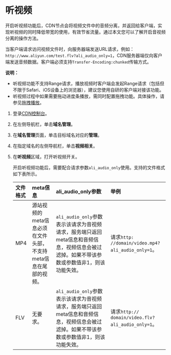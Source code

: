 # 听视频

开启听视频功能后，CDN节点会将视频文件中的音频分离，并返回给客户端，实现听视频的同时降低带宽的使用，有效节省流量。通过本文您可以了解开启音视频分离的操作方法。

当客户端请求访问视频文件时，向服务器端发送URL请求，例如：`http://www.aliyun.com/test.flv?ali_audio_only=1`，CDN服务器端仅向客户端发送音频数据。客户端必须支持`Transfer-Encoding:chunked`传输方式。

**说明：**

-   听视频功能不支持Range请求，播放视频时客户端会发起Range请求（包括但不限于Safari、iOS设备上的浏览器），建议您使用自研的客户端对接该功能。
-   听视频过程中如果需要拖动进度条播放，需同时配置拖拽功能。具体操作，请参见[拖拽播放](/cn.zh-CN/域名管理/视频相关/拖拽播放.md)。

1.  登录[CDN控制台](https://cdn.console.aliyun.com)。

2.  在左侧导航栏，单击**域名管理**。

3.  在**域名管理**页面，单击目标域名对应的**管理**。

4.  在指定域名的左侧导航栏，单击**视频相关**。

5.  在**听视频**区域，打开听视频开关。

    开启听视频功能后，需要配合请求参数`ali_audio_only`使用。支持的文件格式如下表所示。

    |文件格式|meta信息|ali\_audio\_only参数|举例|
    |:---|:-----|:-----------------|:-|
    |MP4|源站视频的meta信息必须在文件头部，不支持meta信息在尾部的视频。|`ali_audio_only`参数表示该请求为音视频请求，服务端只返回meta信息和音频信息，视频信息会被过滤掉。如果不带该参数或参数值非1，则该功能失效。|请求`http: //domain/video.mp4?ali_audio_only=1`。|
    |FLV|无要求。|`ali_audio_only`参数表示该请求为音视频请求，服务端只返回meta信息和音频信息，视频信息会被过滤掉。如果不带该参数或参数值非1，则该功能失效。|请求`http:// domain/video.flv?ali_audio_only=1`。|


